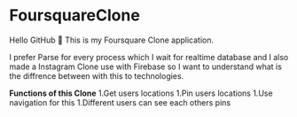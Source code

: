 # FoursquareClone

Hello GitHub 👋
This is my Foursquare Clone application.

I prefer Parse for every process which I wait for realtime database and I also made a Instagram Clone use with Firebase so I want to understand what is the diffrence between with this to technologies.

__Functions of this Clone__
1.Get users locations
1.Pin users locations
1.Use navigation for this
1.Different users can see each others pins
